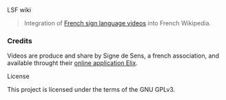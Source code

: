 LSF wiki

> Integration of [French sign language videos](https://commons.wikimedia.org/wiki/Category:Videos_Langue_des_signes_fran%C3%A7aise) into French Wikipedia. 


### Credits

Videos are produce and share by Signe de Sens, a french association, and available throught their [online application Elix](https://www.elix-lsf.fr/).

License

This project is licensed under the terms of the GNU GPLv3.